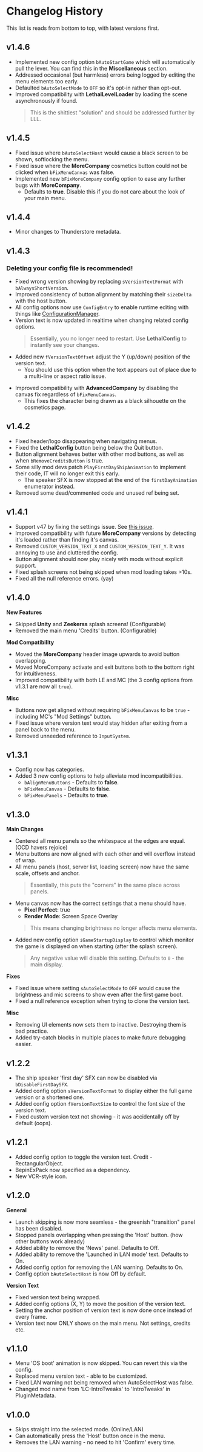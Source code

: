 # Changelog History
This list is reads from bottom to top, with latest versions first.

## v1.4.6
- Implemented new config option `bAutoStartGame` which will automatically pull the lever. You can find this in the **Miscellaneous** section.
- Addressed occasional (but harmless) errors being logged by editing the menu elements too early.
- Defaulted `bAutoSelectMode` to `OFF` so it's opt-in rather than opt-out.
- Improved compatibility with **LethalLevelLoader** by loading the scene asynchronously if found.
    > This is the shittiest "solution" and should be addressed further by LLL.

## v1.4.5
- Fixed issue where `bAutoSelectHost` would cause a black screen to be shown, softlocking the menu.
- Fixed issue where the **MoreCompany** cosmetics button could not be clicked when `bFixMenuCanvas` was false.
- Implemented new `bFixMoreCompany` config option to ease any further bugs with **MoreCompany**.
    - Defaults to **true**. Disable this if you do not care about the look of your main menu.

## v1.4.4
- Minor changes to Thunderstore metadata.

## v1.4.3
### Deleting your config file is recommended!
- Fixed wrong version showing by replacing `sVersionTextFormat` with `bAlwaysShortVersion`.
- Improved consistency of button alignment by matching their `sizeDelta` with the host button.
- All config options now use `ConfigEntry` to enable runtime editing with things like [ConfigurationManager](https://github.com/BepInEx/BepInEx.ConfigurationManager).
- Version text is now updated in realtime when changing related config options.
    > Essentially, you no longer need to restart. Use **LethalConfig** to instantly see your changes.
<p>

- Added new `fVersionTextOffset` adjust the Y (up/down) position of the version text.
  - You should use this option when the text appears out of place due to a multi-line or aspect ratio issue.
<p>

- Improved compatibility with **AdvancedCompany** by disabling the canvas fix regardless of `bFixMenuCanvas`.
    - This fixes the character being drawn as a black silhouette on the cosmetics page.

## v1.4.2
- Fixed header/logo disappearing when navigating menus.
- Fixed the **LethalConfig** button being below the Quit button.
- Button alignment behaves better with other mod buttons, as well as when `bRemoveCreditsButton` is true.
- Some silly mod devs patch `PlayFirstDayShipAnimation` to implement their code, IT will no longer exit this early. 
  - The speaker SFX is now stopped at the end of the `firstDayAnimation` enumerator instead.
- Removed some dead/commented code and unused ref being set.

## v1.4.1
- Support v47 by fixing the settings issue. See [this issue](https://github.com/Owen3H/IntroTweaks/issues/6).
- Improved compatibility with future **MoreCompany** versions by detecting it's loaded rather than finding it's canvas.
- Removed `CUSTOM_VERSION_TEXT_X` and `CUSTOM_VERSION_TEXT_Y`. It was annoying to use and cluttered the config.
- Button alignment should now play nicely with mods without explicit support.
- Fixed splash screens not being skipped when mod loading takes >10s.
- Fixed all the null reference errors. (yay)

## v1.4.0
**New Features**
- Skipped **Unity** and **Zeekerss** splash screens! (Configurable)
- Removed the main menu 'Credits' button. (Configurable)

**Mod Compatibility**
- Moved the **MoreCompany** header image upwards to avoid button overlapping.
- Moved MoreCompany activate and exit buttons both to the bottom right for intuitiveness.
- Improved compatibility with both LE and MC (the 3 config options from v1.3.1 are now all `true`).

**Misc**
- Buttons now get aligned without requiring `bFixMenuCanvas` to be `true` - including MC's "Mod Settings" button.
- Fixed issue where version text would stay hidden after exiting from a panel back to the menu.
- Removed unneeded reference to `InputSystem`.

## v1.3.1
- Config now has categories.
- Added 3 new config options to help alleviate mod incompatibilities.
    - `bAlignMenuButtons` - Defaults to **false**.
    - `bFixMenuCanvas` - Defaults to **false**.
    - `bFixMenuPanels` - Defaults to **true**.

## v1.3.0
**Main Changes**
- Centered all menu panels so the whitespace at the edges are equal. (OCD havers rejoice)
- Menu buttons are now aligned with each other and will overflow instead of wrap.
- All menu panels (host, server list, loading screen) now have the same scale, offsets and anchor. 
    > Essentially, this puts the "corners" in the same place across panels.
- Menu canvas now has the correct settings that a menu should have.
    - **Pixel Perfect**: true
    - **Render Mode**: Screen Space Overlay
    > This means changing brightness no longer affects menu elements.
    
<p><p>

- Added new config option `iGameStartupDisplay` to control which monitor the game is displayed on when starting (after the splash screen).
    > Any negative value will disable this setting.
    > Defaults to `0` - the main display.

**Fixes**
- Fixed issue where setting `sAutoSelectMode` to `OFF` would cause the brightness and mic screens to show even after the first game boot.
- Fixed a null reference exception when trying to clone the version text.

**Misc**
- Removing UI elements now sets them to inactive. Destroying them is bad practice.
- Added try-catch blocks in multiple places to make future debugging easier.

## v1.2.2
- The ship speaker 'first day' SFX can now be disabled via `bDisableFirstDaySFX`.
- Added config option `sVersionTextFormat` to display either the full game version or a shortened one.
- Added config option `fVersionTextSize` to control the font size of the version text.
- Fixed custom version text not showing - it was accidentally off by default (oops).

## v1.2.1
- Added config option to toggle the version text. Credit - RectangularObject.
- BepinExPack now specified as a dependency.
- New VCR-style icon.

## v1.2.0
**General**
- Launch skipping is now more seamless - the greenish "transition" panel has been disabled.
- Stopped panels overlapping when pressing the 'Host' button. (how other buttons work already)
- Added ability to remove the 'News' panel. Defaults to Off.
- Added ability to remove the 'Launched in LAN mode' text. Defaults to On.
- Added config option for removing the LAN warning. Defaults to On.
- Config option `bAutoSelectHost` is now Off by default.

**Version Text**
- Fixed version text being wrapped.
- Added config options (X, Y) to move the position of the version text. 
- Setting the anchor position of version text is now done once instead of every frame.
- Version text now ONLY shows on the main menu. Not settings, credits etc.

## v1.1.0
- Menu 'OS boot' animation is now skipped. You can revert this via the config.
- Replaced menu version text - able to be customized.
- Fixed LAN warning not being removed when AutoSelectHost was false.
- Changed mod name from 'LC-IntroTweaks' to 'IntroTweaks' in PluginMetadata.

## v1.0.0
- Skips straight into the selected mode. (Online/LAN)
- Can automatically press the 'Host' button once in the menu.
- Removes the LAN warning - no need to hit 'Confirm' every time.
